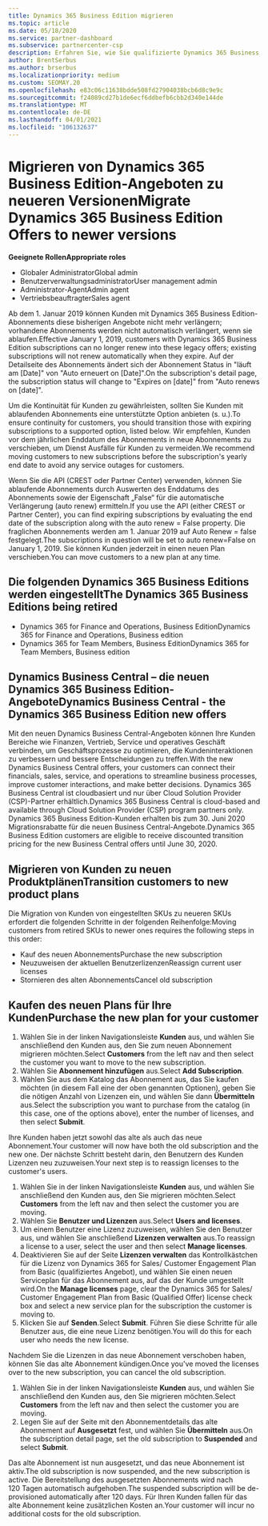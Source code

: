 ```yaml
---
title: Dynamics 365 Business Edition migrieren
ms.topic: article
ms.date: 05/18/2020
ms.service: partner-dashboard
ms.subservice: partnercenter-csp
description: Erfahren Sie, wie Sie qualifizierte Dynamics 365 Business Edition-Angebote zu neueren Versionen migrieren, bevor Sie ablaufen.
author: BrentSerbus
ms.author: brserbus
ms.localizationpriority: medium
ms.custom: SEOMAY.20
ms.openlocfilehash: e83c06c11638bdde508fd27904038bcb6d8c9e9c
ms.sourcegitcommit: f24089cd27b1de6ecf6ddbefb6cbb2d340e144de
ms.translationtype: MT
ms.contentlocale: de-DE
ms.lasthandoff: 04/01/2021
ms.locfileid: "106132637"
---
```

# <a name="migrate-dynamics-365-business-edition-offers-to-newer-versions"></a><span data-ttu-id="a4ece-103">Migrieren von Dynamics 365 Business Edition-Angeboten zu neueren Versionen</span><span class="sxs-lookup"><span data-stu-id="a4ece-103">Migrate Dynamics 365 Business Edition Offers to newer versions</span></span>

<span data-ttu-id="a4ece-104">**Geeignete Rollen**</span><span class="sxs-lookup"><span data-stu-id="a4ece-104">**Appropriate roles**</span></span>

- <span data-ttu-id="a4ece-105">Globaler Administrator</span><span class="sxs-lookup"><span data-stu-id="a4ece-105">Global admin</span></span>
- <span data-ttu-id="a4ece-106">Benutzerverwaltungsadministrator</span><span class="sxs-lookup"><span data-stu-id="a4ece-106">User management admin</span></span>
- <span data-ttu-id="a4ece-107">Administrator-Agent</span><span class="sxs-lookup"><span data-stu-id="a4ece-107">Admin agent</span></span>
- <span data-ttu-id="a4ece-108">Vertriebsbeauftragter</span><span class="sxs-lookup"><span data-stu-id="a4ece-108">Sales agent</span></span>

<span data-ttu-id="a4ece-109">Ab dem 1. Januar 2019 können Kunden mit Dynamics 365 Business Edition-Abonnements diese bisherigen Angebote nicht mehr verlängern; vorhandene Abonnements werden nicht automatisch verlängert, wenn sie ablaufen.</span><span class="sxs-lookup"><span data-stu-id="a4ece-109">Effective January 1, 2019, customers with Dynamics 365 Business Edition subscriptions can no longer renew into these legacy offers; existing subscriptions will not renew automatically when they expire.</span></span> <span data-ttu-id="a4ece-110">Auf der Detailseite des Abonnements ändert sich der Abonnement Status in "läuft am [Date]" von "Auto erneuert on [Date]".</span><span class="sxs-lookup"><span data-stu-id="a4ece-110">On the subscription's detail page, the subscription status will change to "Expires on [date]" from "Auto renews on [date]".</span></span>

<span data-ttu-id="a4ece-111">Um die Kontinuität für Kunden zu gewährleisten, sollten Sie Kunden mit ablaufenden Abonnements eine unterstützte Option anbieten (s. u.).</span><span class="sxs-lookup"><span data-stu-id="a4ece-111">To ensure continuity for customers, you should transition those with expiring subscriptions to a supported option, listed below.</span></span> <span data-ttu-id="a4ece-112">Wir empfehlen, Kunden vor dem jährlichen Enddatum des Abonnements in neue Abonnements zu verschieben, um Dienst Ausfälle für Kunden zu vermeiden.</span><span class="sxs-lookup"><span data-stu-id="a4ece-112">We recommend moving customers to new subscriptions before the subscription's yearly end date to avoid any service outages for customers.</span></span>

<span data-ttu-id="a4ece-113">Wenn Sie die API (CREST oder Partner Center) verwenden, können Sie ablaufende Abonnements durch Auswerten des Enddatums des Abonnements sowie der Eigenschaft „False“ für die automatische Verlängerung (auto renew) ermitteln.</span><span class="sxs-lookup"><span data-stu-id="a4ece-113">If you use the API (either CREST or Partner Center), you can find expiring subscriptions by evaluating the end date of the subscription along with the auto renew = False property.</span></span> <span data-ttu-id="a4ece-114">Die fraglichen Abonnements werden am 1. Januar 2019 auf Auto Renew = false festgelegt.</span><span class="sxs-lookup"><span data-stu-id="a4ece-114">The subscriptions in question will be set to auto renew=False on January 1, 2019.</span></span> <span data-ttu-id="a4ece-115">Sie können Kunden jederzeit in einen neuen Plan verschieben.</span><span class="sxs-lookup"><span data-stu-id="a4ece-115">You can move customers to a new plan at any time.</span></span> 

## <a name="the-dynamics-365-business-editions-being-retired"></a><span data-ttu-id="a4ece-116">Die folgenden Dynamics 365 Business Editions werden eingestellt</span><span class="sxs-lookup"><span data-stu-id="a4ece-116">The Dynamics 365 Business Editions being retired</span></span>

- <span data-ttu-id="a4ece-117">Dynamics 365 for Finance and Operations, Business Edition</span><span class="sxs-lookup"><span data-stu-id="a4ece-117">Dynamics 365 for Finance and Operations, Business edition</span></span>
- <span data-ttu-id="a4ece-118">Dynamics 365 for Team Members, Business Edition</span><span class="sxs-lookup"><span data-stu-id="a4ece-118">Dynamics 365 for Team Members, Business edition</span></span>

## <a name="dynamics-business-central---the-dynamics-365-business-edition-new-offers"></a><span data-ttu-id="a4ece-119">Dynamics Business Central – die neuen Dynamics 365 Business Edition-Angebote</span><span class="sxs-lookup"><span data-stu-id="a4ece-119">Dynamics Business Central - the Dynamics 365 Business Edition new offers</span></span>

<span data-ttu-id="a4ece-120">Mit den neuen Dynamics Business Central-Angeboten können Ihre Kunden Bereiche wie Finanzen, Vertrieb, Service und operatives Geschäft verbinden, um Geschäftsprozesse zu optimieren, die Kundeninteraktionen zu verbessern und bessere Entscheidungen zu treffen.</span><span class="sxs-lookup"><span data-stu-id="a4ece-120">With the new Dynamics Business Central offers, your customers can connect their financials, sales, service, and operations to streamline business processes, improve customer interactions, and make better decisions.</span></span> <span data-ttu-id="a4ece-121">Dynamics 365 Business Central ist cloudbasiert und nur über Cloud Solution Provider (CSP)-Partner erhältlich.</span><span class="sxs-lookup"><span data-stu-id="a4ece-121">Dynamics 365 Business Central is cloud-based and available through Cloud Solution Provider (CSP) program partners only.</span></span>
<span data-ttu-id="a4ece-122">Dynamics 365 Business Edition-Kunden erhalten bis zum 30. Juni 2020 Migrationsrabatte für die neuen Business Central-Angebote.</span><span class="sxs-lookup"><span data-stu-id="a4ece-122">Dynamics 365 Business Edition customers are eligible to receive discounted transition pricing for the new Business Central offers until June 30, 2020.</span></span>

## <a name="transition-customers-to-new-product-plans"></a><span data-ttu-id="a4ece-123">Migrieren von Kunden zu neuen Produktplänen</span><span class="sxs-lookup"><span data-stu-id="a4ece-123">Transition customers to new product plans</span></span>

 <span data-ttu-id="a4ece-124">Die Migration von Kunden von eingestellten SKUs zu neueren SKUs erfordert die folgenden Schritte in der folgenden Reihenfolge:</span><span class="sxs-lookup"><span data-stu-id="a4ece-124">Moving customers from retired SKUs to newer ones requires the following steps in this order:</span></span>

- <span data-ttu-id="a4ece-125">Kauf des neuen Abonnements</span><span class="sxs-lookup"><span data-stu-id="a4ece-125">Purchase the new subscription</span></span>
- <span data-ttu-id="a4ece-126">Neuzuweisen der aktuellen Benutzerlizenzen</span><span class="sxs-lookup"><span data-stu-id="a4ece-126">Reassign current user licenses</span></span>
- <span data-ttu-id="a4ece-127">Stornieren des alten Abonnements</span><span class="sxs-lookup"><span data-stu-id="a4ece-127">Cancel old subscription</span></span>

## <a name="purchase-the-new-plan-for-your-customer"></a><span data-ttu-id="a4ece-128">Kaufen des neuen Plans für Ihre Kunden</span><span class="sxs-lookup"><span data-stu-id="a4ece-128">Purchase the new plan for your customer</span></span>

1. <span data-ttu-id="a4ece-129">Wählen Sie in der linken Navigationsleiste **Kunden** aus, und wählen Sie anschließend den Kunden aus, den Sie zum neuen Abonnement migrieren möchten.</span><span class="sxs-lookup"><span data-stu-id="a4ece-129">Select **Customers** from the left nav and then select the customer you want to move to the new subscription.</span></span>
2. <span data-ttu-id="a4ece-130">Wählen Sie **Abonnement hinzufügen** aus.</span><span class="sxs-lookup"><span data-stu-id="a4ece-130">Select **Add Subscription**.</span></span>
3. <span data-ttu-id="a4ece-131">Wählen Sie aus dem Katalog das Abonnement aus, das Sie kaufen möchten (in diesem Fall eine der oben genannten Optionen), geben Sie die nötigen Anzahl von Lizenzen ein, und wählen Sie dann **Übermitteln** aus.</span><span class="sxs-lookup"><span data-stu-id="a4ece-131">Select the subscription you want to purchase from the catalog (in this case, one of the options above), enter the number of licenses, and then select **Submit**.</span></span> 

<span data-ttu-id="a4ece-132">Ihre Kunden haben jetzt sowohl das alte als auch das neue Abonnement.</span><span class="sxs-lookup"><span data-stu-id="a4ece-132">Your customer will now have both the old subscription and the new one.</span></span> <span data-ttu-id="a4ece-133">Der nächste Schritt besteht darin, den Benutzern des Kunden Lizenzen neu zuzuweisen.</span><span class="sxs-lookup"><span data-stu-id="a4ece-133">Your next step is to reassign licenses to the customer's users.</span></span>

1. <span data-ttu-id="a4ece-134">Wählen Sie in der linken Navigationsleiste **Kunden** aus, und wählen Sie anschließend den Kunden aus, den Sie migrieren möchten.</span><span class="sxs-lookup"><span data-stu-id="a4ece-134">Select **Customers** from the left nav and then select the customer you are moving.</span></span>
2. <span data-ttu-id="a4ece-135">Wählen Sie **Benutzer und Lizenzen** aus.</span><span class="sxs-lookup"><span data-stu-id="a4ece-135">Select **Users and licenses**.</span></span>
3. <span data-ttu-id="a4ece-136">Um einem Benutzer eine Lizenz zuzuweisen, wählen Sie den Benutzer aus, und wählen Sie anschließend **Lizenzen verwalten** aus.</span><span class="sxs-lookup"><span data-stu-id="a4ece-136">To reassign a license to a user, select the user and then select **Manage licenses**.</span></span> 
4. <span data-ttu-id="a4ece-137">Deaktivieren Sie auf der Seite **Lizenzen verwalten** das Kontrollkästchen für die Lizenz von Dynamics 365 for Sales/ Customer Engagement Plan from Basic (qualifiziertes Angebot), und wählen Sie einen neuen Serviceplan für das Abonnement aus, auf das der Kunde umgestellt wird.</span><span class="sxs-lookup"><span data-stu-id="a4ece-137">On the **Manage licenses** page, clear the Dynamics 365 for Sales/ Customer Engagement Plan from Basic (Qualified Offer) license check box and select a new service plan for the subscription the customer is moving to.</span></span> 
5. <span data-ttu-id="a4ece-138">Klicken Sie auf **Senden**.</span><span class="sxs-lookup"><span data-stu-id="a4ece-138">Select **Submit**.</span></span> <span data-ttu-id="a4ece-139">Führen Sie diese Schritte für alle Benutzer aus, die eine neue Lizenz benötigen.</span><span class="sxs-lookup"><span data-stu-id="a4ece-139">You will do this for each user who needs the new license.</span></span> 

<span data-ttu-id="a4ece-140">Nachdem Sie die Lizenzen in das neue Abonnement verschoben haben, können Sie das alte Abonnement kündigen.</span><span class="sxs-lookup"><span data-stu-id="a4ece-140">Once you've moved the licenses over to the new subscription, you can cancel the old subscription.</span></span> 

1. <span data-ttu-id="a4ece-141">Wählen Sie in der linken Navigationsleiste **Kunden** aus, und wählen Sie anschließend den Kunden aus, den Sie migrieren möchten.</span><span class="sxs-lookup"><span data-stu-id="a4ece-141">Select **Customers** from the left nav and then select the customer you are moving.</span></span>
2. <span data-ttu-id="a4ece-142">Legen Sie auf der Seite mit den Abonnementdetails das alte Abonnement auf **Ausgesetzt** fest, und wählen Sie **Übermitteln** aus.</span><span class="sxs-lookup"><span data-stu-id="a4ece-142">On the subscription detail page, set the old subscription to **Suspended** and select **Submit**.</span></span>

<span data-ttu-id="a4ece-143">Das alte Abonnement ist nun ausgesetzt, und das neue Abonnement ist aktiv.</span><span class="sxs-lookup"><span data-stu-id="a4ece-143">The old subscription is now suspended, and the new subscription is active.</span></span> <span data-ttu-id="a4ece-144">Die Bereitstellung des ausgesetzten Abonnements wird nach 120 Tagen automatisch aufgehoben.</span><span class="sxs-lookup"><span data-stu-id="a4ece-144">The suspended subscription will be de-provisioned automatically after 120 days.</span></span> <span data-ttu-id="a4ece-145">Für Ihren Kunden fallen für das alte Abonnement keine zusätzlichen Kosten an.</span><span class="sxs-lookup"><span data-stu-id="a4ece-145">Your customer will incur no additional costs for the old subscription.</span></span>
